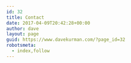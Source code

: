 ```yaml
---
id: 32
title: Contact
date: 2017-04-09T20:42:28+00:00
author: dave
layout: page
guid: https://www.davekurman.com/?page_id=32
robotsmeta:
  - index,follow
---
```

<div role="form" class="wpcf7" id="wpcf7-f30-o1" lang="en-US" dir="ltr">
  <div class="screen-reader-response">
  </div>
</div>
